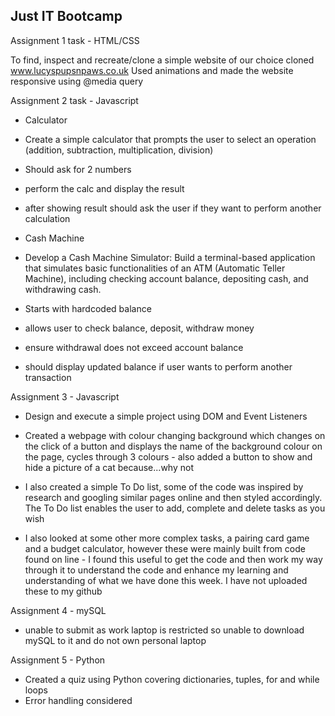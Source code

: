 Just IT Bootcamp
-----------------------
Assignment 1 task - HTML/CSS

To find, inspect and recreate/clone a simple website of our choice
cloned www.lucyspupsnpaws.co.uk
Used animations and made the website responsive using @media query

Assignment 2 task - Javascript

- Calculator
- Create a simple calculator that prompts the user to select an operation (addition, subtraction, multiplication, division)
- Should ask for 2 numbers
- perform the calc and display the result
- after showing result should ask the user if they want to perform another calculation

- Cash Machine
- Develop a Cash Machine Simulator: Build a terminal-based application that simulates basic functionalities of an ATM (Automatic Teller Machine), including checking account balance, depositing cash, and withdrawing cash.
- Starts with hardcoded balance
- allows user to check balance, deposit, withdraw money
- ensure withdrawal does not exceed account balance
- should display updated balance if user wants to perform another transaction


Assignment 3 - Javascript
- Design and execute a simple project using DOM and Event Listeners
  
- Created a webpage with colour changing background which changes on the click of a button and displays the name of the background colour on the page, cycles through 3 colours - also added a button to show and hide a picture of a cat because...why not
  
- I also created a simple To Do list, some of the code was inspired by research and googling similar pages online and then styled accordingly. The To Do list enables the user to add, complete and delete tasks as you wish
  
- I also looked at some other more complex tasks, a pairing card game and a budget calculator, however these were mainly built from code found on line - I found this useful to get the code and then work my way through it to understand the code and enhance my learning and understanding of what we have done this week.  I have not uploaded these to my github


Assignment 4 - mySQL
- unable to submit as work laptop is restricted so unable to download mySQL to it and do not own personal laptop


Assignment 5 - Python
- Created a quiz using Python covering dictionaries, tuples, for and while loops
- Error handling considered 
